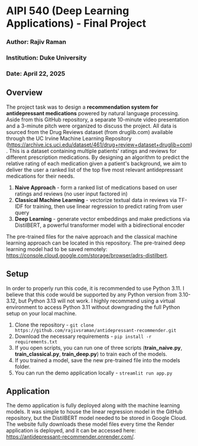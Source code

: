 # AIPI 540 (Deep Learning Applications) - Final Project
### Author: Rajiv Raman
### Institution: Duke University
### Date: April 22, 2025

## Overview

The project task was to design a **recommendation system for antidepressant medications** powered by natural language processing. Aside from this GitHub repository, a separate 10-minute video presentation and a 3-minute pitch were organized to discuss the project. All data is sourced from the Drug Reviews dataset (from druglib.com) available through the UC Irvine Machine Learning Repository (https://archive.ics.uci.edu/dataset/461/drug+review+dataset+druglib+com). This is a dataset containing multiple patients' ratings and reviews for different prescription medications. By designing an algorithm to predict the relative rating of each medication given a patient's background, we aim to deliver the user a ranked list of the top five most relevant antidepressant medications for their needs.

1. **Naive Approach** - form a ranked list of medications based on user ratings and reviews (no user input factored in)
2. **Classical Machine Learning** - vectorize textual data in reviews via TF-IDF for training, then use linear regression to predict rating from user query
3. **Deep Learning** - generate vector embeddings and make predictions via DistilBERT, a powerful transformer model with a bidirectional encoder

The pre-trained files for the naive approach and the classical machine learning approach can be located in this repository. The pre-trained deep learning model had to be saved remotely: https://console.cloud.google.com/storage/browser/adrs-distilbert.

## Setup

In order to properly run this code, it is recommended to use Python 3.11. I believe that this code would be supported by any Python version from 3.10-3.12, but Python 3.13 will not work. I highly recommend using a virtual environment to access Python 3.11 without downgrading the full Python setup on your local machine.

1. Clone the repository - ```git clone https://github.com/rajivsraman/antidepressant-recommender.git```
2. Download the necessary requirements - ```pip install -r requirements.txt```
3. If you open scripts, you can run one of three scripts (**train_naive.py**, **train_classical.py**, **train_deep.py**) to train each of the models.
4. If you trained a model, save the new pre-trained file into the models folder.
5. You can run the demo application locally - ```streamlit run app.py```

## Application

The demo application is fully deployed along with the machine learning models. It was simple to house the linear regression model in the GitHub repository, but the DistilBERT model needed to be stored in Google Cloud. The website fully downloads these model files every time the Render application is deployed, and it can be accessed here: https://antidepressant-recommender.onrender.com/.
